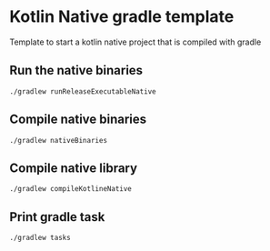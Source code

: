 # Kotlin Native gradle template

Template to start a kotlin native project that is compiled with gradle

## Run the native binaries

`./gradlew runReleaseExecutableNative`

## Compile native binaries

`./gradlew nativeBinaries`

## Compile native library

`./gradlew compileKotlineNative`

## Print gradle task

`./gradlew tasks`
